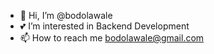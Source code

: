 - 👋 Hi, I’m @bodolawale
- 💕 I’m interested in Backend Development
- 📫 How to reach me bodolawale@gmail.com

<!---
bodolawale/bodolawale is a ✨ special ✨ repository because its `README.md` (this file) appears on your GitHub profile.
You can click the Preview link to take a look at your changes.
--->
